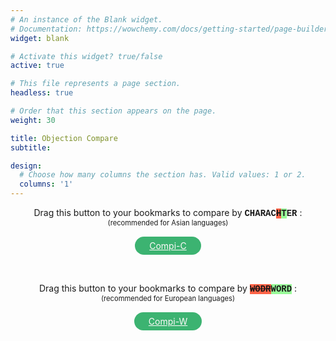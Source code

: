 ```yaml
---
# An instance of the Blank widget.
# Documentation: https://wowchemy.com/docs/getting-started/page-builder/
widget: blank

# Activate this widget? true/false
active: true

# This file represents a page section.
headless: true

# Order that this section appears on the page.
weight: 30

title: Objection Compare
subtitle:

design:
  # Choose how many columns the section has. Valid values: 1 or 2.
  columns: '1'
---
```


<div style="display:flex;flex-direction:column;align-items:center;justify-content:center;">
<p style="margin:0;">
Drag this button to your bookmarks to compare by <span style="font-family: 'Courier New', monospace; background-color:white; font-weight: bold;">CHARAC<span style="background-color:tomato; text-decoration: line-through;">H</span><span style="background-color:palegreen;">T</span>ER</span> :
</p>
 <p style="margin:0; font-size: 80%;">
   (recommended for Asian languages)
 </p>
<a id="simiLink" onMouseOver="this.style.border='mediumaquamarine solid 3px'; this.style.color='aquamarine'"
   onMouseOut="this.style.border='transparent solid 3px'; this.style.color='snow'"
   style="color: snow; background-color: mediumseagreen; border: transparent solid 3px; padding: 3px 20px;border-radius: 15px; margin: 15px;"
href="javascript:%2F%2A%20Compi%20V1.1%20%28supports%20Accept%2FDeny%20button%29%20%2A%2F%0Asetting%20%3D%20%27char%27%3B%20%2F%2A%20%27char%27%7C%27word%27%20%2A%2F%0A%0A%2F%2AControl%20flow%20based%20on%20url%2A%2F%0AcurrentUrl%20%3D%20window.location.href%3B%0Aregex1%20%3D%20%2Fa3%5C.flit%5C.to%5C%2F%23%5C%2Farcade%5C%2Farcade-objection%2F%3B%0Aif%20%28regex1.test%28currentUrl%29%29%20%7B%0Amain%28%29%3B%0A%7D%20else%20%7B%0Aif%20%28window.confirm%28%60Go%20to%20arcade-objection%20page%3F%60%29%29%20%7B%0A%20%20%20%20window.location.href%3D%27https%3A%2F%2Fa3.flit.to%2F%23%2Farcade%2Farcade-objection%27%3B%0A%7D%3B%0A%7D%0A%0Afunction%20main%28%29%20%7B%0A%20%20%20%20let%20nestedTables%20%3D%20%5B...document.querySelectorAll%28%27tbody%20tbody%27%29%5D%3B%0A%09%2F%2A%20Remove%20existing%20row%2C%20to%20enable%20switching%20from%20word%20to%20char%20%2A%2F%0A%20%20%20%20if%20%28document.getElementById%28%27diff1%27%29%29%20%7B%0A%20%20%20%20%20%20%20%20nestedTables.forEach%20%28t%20%3D%3E%20%7B%0A%20%20%20%20%20%20%20%20%20%20%20%20t.deleteRow%28-1%29%3B%0A%20%20%20%20%20%20%20%20%7D%29%3B%0A%20%20%20%20%7D%0A%20%20%20%20%20%20%20%20%0A%20%20%20%20let%20unit%20%3D%20setting%3B%20%2F%2A%20%27char%27%7C%27word%27%20%2A%2F%0A%20%20%20%20%09%0A%09%2F%2AAdd%20events%20%28needs%20reloading%20on%20in-app%20tab%20change%2A%2F%0A%09document.querySelector%28%27%5Brole%3D%22tablist%22%5D%27%29.setAttribute%28%27listener%27%2C%20%27true%27%29%3B%20%2F%2A%20navBar%20%2A%2F%0A%09document.querySelector%28%27%5Brole%3D%22tablist%22%5D%27%29.addEventListener%28%27click%27%2C%20ostinato%29%3B%0A%09document.getElementsByClassName%28%27fa-search%27%29%5B0%5D.parentNode.addEventListener%28%27click%27%2C%20ostinato%29%3B%20%2F%2A%20searchBtn%20%2A%2F%0A%09document.getElementsByTagName%28%27pagination%27%29%5B0%5D.childNodes%5B0%5D.addEventListener%28%27click%27%2C%20ostinato%29%3B%20%2F%2A%20pageNav%20%2A%2F%0A%09if%20%28document.querySelectorAll%28%27.btn-group-md%27%29.length%20%3E%200%29%20%7B%0A%09document.querySelectorAll%28%27.btn-group-md%27%29%5B0%5D.addEventListener%28%27click%27%2C%20ostinato%29%3B%20%2F%2A%20image%20tab%27s%20sub-tab%20buttons%20%2A%2F%0A%09%7D%0A%20%20%20%20%2F%2A%20Accept%20obj%20buttons%20%2A%2F%0A%09%5B...document.getElementsByClassName%28%27btn-success%27%29%5D.forEach%28btn%3D%3E%7B%0A%20%20%20%20%20%20%20%20btn.addEventListener%28%27click%27%2C%20ostinato%29%3B%0A%20%20%20%20%7D%29%3B%0A%0A%20%20%20%20%2F%2A%20Deny%20obj%20buttons%20%2A%2F%0A%20%20%20%20%5B...document.getElementsByClassName%28%27btn-danger%27%29%5D.forEach%28btn%3D%3E%7B%0A%20%20%20%20%20%20%20%20btn.addEventListener%28%27click%27%2C%20hijackModal%29%3B%0A%20%20%20%20%7D%29%3B%0A%0A%20%20%20%20%2F%2A%20Page%20setup%20%2A%2F%0A%20%20%20%20nestedTables.forEach%20%28%28t%2Ci%29%20%3D%3E%20%7B%0A%20%20%20%20%20%20%20%20let%20newRow%20%3D%20t.insertRow%28%29%3B%0A%20%20%20%20%20%20%20%20let%20newCell%20%3D%20newRow.insertCell%28%29%3B%0A%20%20%20%20%20%20%20%20%20%20%20%20newCell.classList.add%28%27text-left%27%29%3B%0A%20%20%20%20%20%20%20%20%20%20%20%20newCell.id%20%3D%20%27diff%27%20%2B%20i%3B%0A%20%20%20%20%20%20%20%20%20%20%20%20newCell.style%20%3D%20%27white-space%3Apre-wrap%3B%27%3B%0A%20%20%20%20%20%20%20%20let%20th%20%3D%20document.createElement%28%27th%27%29%3B%0A%20%20%20%20%20%20%20%20%20%20%20%20newRowHead%20%3D%20newRow.insertBefore%28th%2C%20newCell%29%3B%0A%20%20%20%20%20%20%20%20%20%20%20%20newRowHead.classList.add%28%27bg-muted%27%29%3B%0A%20%20%20%20%20%20%20%20let%20newText%20%3D%20document.createTextNode%28%27Score%27%29%3B%0A%20%20%20%20%20%20%20%20%20%20%20%20newRowHead.appendChild%28newText%29%3B%0A%0A%20%20%20%20%7D%29%3B%0A%0A%20%20%20%20%2F%2A%20Diff%20%2A%2F%0A%20%20%20%20nestedTables.forEach%20%28%28t%2Ci%29%20%3D%3E%20%7B%0A%20%20%20%20%20%20%20%20let%20fragment%20%3D%20document.createDocumentFragment%28%29%3B%0A%20%20%20%20%20%20%20%20%0A%20%20%20%20%20%20%20%20%2F%2A%20Get%20text%20and%20make%20array%20of%20words%20%28%22%20%22%29%20or%20characters%20%28%22%22%29%20%2A%2F%0A%20%20%20%20%20%20%20%20let%20oldText%2C%20newText%3B%0A%20%20%20%20%20%20%20%20if%20%28unit%20%3D%3D%20%27char%27%29%20%7B%0A%20%20%20%20%20%20%20%20%20%20%20%20oldText%20%3D%20t.getElementsByTagName%28%27tr%27%29%5Bt.rows.length%20-%203%5D.childNodes%5B3%5D.textContent.split%28%22%22%29%3B%0A%20%20%20%20%20%20%20%20%20%20%20%20newText%20%3D%20t.getElementsByTagName%28%27tr%27%29%5Bt.rows.length%20-%202%5D.childNodes%5B3%5D.textContent.split%28%22%22%29%3B%0A%20%20%20%20%20%20%20%20%7D%0A%0A%20%20%20%20%20%20%20%20if%20%28unit%20%3D%3D%20%27word%27%29%20%7B%0A%20%20%20%20%20%20%20%20%20%20%20%20oldText%20%3D%20t.getElementsByTagName%28%27tr%27%29%5Bt.rows.length%20-%203%5D.childNodes%5B3%5D.textContent.replaceAll%28%27%20%27%2C%20%27%20%C2%ABspace%C2%BB%20%27%29.replaceAll%28%27%5Cn%27%2C%20%27%20%5Cn%20%27%29.split%28%22%20%22%29%3B%0A%20%20%20%20%20%20%20%20%20%20%20%20newText%20%3D%20t.getElementsByTagName%28%27tr%27%29%5Bt.rows.length%20-%202%5D.childNodes%5B3%5D.textContent.replaceAll%28%27%20%27%2C%20%27%20%C2%ABspace%C2%BB%20%27%29.replaceAll%28%27%5Cn%27%2C%20%27%20%5Cn%20%27%29.split%28%22%20%22%29%3B%0A%20%20%20%20%20%20%20%20%7D%0A%20%20%20%20%20%20%20%20%0A%20%20%20%20%20%20%20%20%0A%20%20%20%20%20%20%20%20%0A%20%20%20%20%20%20%20%20%2F%2AGenerate%20diff%2A%2F%0A%20%20%20%20%20%20%20%20let%20diff%20%3D%20patienceDiff%28oldText%20%2C%20newText%29%3B%0A%0A%20%20%20%20%20%20%20%20%2F%2Alines%20are%20a%20property%20of%20the%20object%20returned%20by%20patienceDiff%2C%20in%20this%20case%3A%20words%20or%20characters%2A%2F%0A%20%20%20%20%20%20%20%20diff.lines.forEach%28%28o%29%20%3D%3E%20%7B%0A%20%20%20%20%20%20%20%20var%20color%20%3D%20%22%22%3B%0A%20%20%20%20%20%20%20%20var%20deco%20%3D%20%22%22%3B%0A%20%20%20%20%20%20%20%20%0A%20%20%20%20%20%20%20%20%2F%2AFormat%2A%2F%0A%20%20%20%20%20%20%20%20if%20%28o.aIndex%20%3C%200%29%20%7B%0A%20%20%20%20%20%20%20%20%20%20%20%20%2F%2AINSERTION%2A%2F%0A%20%20%20%20%20%20%20%20%20%20%20%20color%20%3D%20%27rgba%280%2C%20255%2C%200%2C%200.3%29%27%3B%0A%20%20%20%20%20%20%20%20%20%20%20%20deco%20%3D%20%27underline%27%3B%0A%20%20%20%20%20%20%20%20%20%20%20%20if%20%28o.line%20%3D%3D%20%22%5Cn%22%29%20%7Bo.line%20%3D%20%22%5B%E2%86%B5%5D%5Cn%22%7D%20%20%0A%20%20%20%20%20%20%20%20%0A%20%20%20%20%20%20%20%20%7D%20else%20if%20%28o.bIndex%20%3C%200%29%20%7B%0A%20%20%20%20%20%20%20%20%20%20%20%20%2F%2ADELETION%2A%2F%0A%20%20%20%20%20%20%20%20%20%20%20%20color%20%3D%20%27rgba%28255%2C%200%2C%200%2C%200.3%29%27%3B%0A%20%20%20%20%20%20%20%20%20%20%20%20deco%20%3D%20%27line-through%27%3B%0A%20%20%20%20%20%20%20%20%20%20%20%20if%20%28o.line%20%3D%3D%20%22%5Cn%22%29%20%7Bo.line%20%3D%20%22%5B%E2%86%B5%5D%22%7D%20%20%0A%20%20%20%20%20%20%20%20%7D%20%0A%0A%20%20%20%20%20%20%20%20span%20%3D%20document.createElement%28%27span%27%29%3B%0A%20%20%20%20%20%20%20%20span.style.backgroundColor%20%3D%20color%3B%0A%20%20%20%20%20%20%20%20span.style.textDecoration%20%3D%20deco%3B%0A%20%20%20%20%20%20%20%20if%20%28unit%20%3D%3D%20%27word%27%29%20%7Bo.line%20%3D%20o.line.replaceAll%28%27%C2%ABspace%C2%BB%27%2C%20%27%20%27%29%3B%7D%0A%20%20%20%20%20%20%20%20span.appendChild%28document.createTextNode%28o.line%29%29%3B%0A%20%20%20%20%20%20%20%20fragment.appendChild%28span%29%3B%0A%20%20%20%20%0A%20%20%20%20%09document.getElementById%28%27diff%27%2B%20i%29.appendChild%28fragment%29%3B%0A%20%20%20%20%7D%29%3B%0A%20%20%20%20%7D%29%3B%0A%0A%20%20%20%20%2F%2ASimilarity%2A%2F%0A%20%20%20%20nestedTables.forEach%20%28%28t%29%20%3D%3E%20%7B%0A%20%20%20%20%20%20%20%20%2F%2AGet%20text%2A%2F%0A%20%20%20%20%20%20%20%20let%20oldText%20%3D%20t.getElementsByTagName%28%27tr%27%29%5Bt.rows.length%20-%203%5D.childNodes%5B3%5D.textContent%3B%0A%20%20%20%20%20%20%20%20let%20newText%20%3D%20t.getElementsByTagName%28%27tr%27%29%5Bt.rows.length%20-%202%5D.childNodes%5B3%5D.textContent%3B%0A%20%20%20%20%20%20%20%20%2F%2ACompare%2A%2F%0A%20%20%20%20%20%20%20%20var%20score%20%3D%20compareTwoStrings%28oldText%2C%20newText%29%3B%0A%20%20%20%20%20%20%20%20%2F%2ADisplay%20results%2A%2F%0A%20%20%20%20%20%20%20%20if%20%28score%20%3D%3D%20100%29%20%7Bt.getElementsByTagName%28%27tr%27%29%5Bt.rows.length%20-%201%5D.childNodes%5B0%5D.style.color%20%3D%20%27crimson%27%7D%0A%20%20%20%20%20%20%20%20let%20scoreCard%20%3D%20t.getElementsByTagName%28%27tr%27%29%5Bt.rows.length%20-%201%5D.childNodes%5B0%5D%3B%0A%20%20%20%20%20%20%20%20scoreCard.textContent%20%3D%20%60Simi%3A%20%24%7BpercentStyle%28score%29%7D%60%3B%0A%20%20%20%20%7D%29%3B%0A%7D%0A%0A%0Afunction%20ostinato%28%29%20%7B%0A%20%20%20%20setTimeout%28main%2C500%29%3B%0A%20%20%20%20setTimeout%28main%2C1200%29%3B%0A%20%20%20%20setTimeout%28main%2C2500%29%3B%0A%7D%0A%0Afunction%20hijackModal%28%29%20%7B%0A%20%20%20%20%2F%2A%20Deny%20btn%20inside%20deny%20modal%20%2A%2F%0A%20%20%20%20setTimeout%28%28%29%3D%3E%7B%0A%20%20%20%20%20%20%20%20document.querySelector%28%27section%20%3E%20.btn-primary%27%29.addEventListener%28%27click%27%2C%20ostinato%29%3B%0A%20%20%20%20%7D%2C%20200%29%3B%0A%7D%0A%0Afunction%20patienceDiff%28aLines%2C%20bLines%2C%20diffPlusFlag%29%20%7B%0A%0A%20%20%20%20function%20findUnique%28arr%2C%20lo%2C%20hi%29%20%7B%0A%20%20%20%20%0A%20%20%20%20var%20lineMap%20%3D%20new%20Map%28%29%3B%0A%20%20%20%20%0A%20%20%20%20for%20%28let%20i%20%3D%20lo%3B%20i%20%3C%3D%20hi%3B%20i%2B%2B%29%20%7B%0A%20%20%20%20%20%20%20%20let%20line%20%3D%20arr%5Bi%5D%3B%0A%20%20%20%20%20%20%20%20if%20%28lineMap.has%28line%29%29%20%7B%0A%20%20%20%20%20%20%20%20lineMap.get%28line%29.count%2B%2B%3B%0A%20%20%20%20%20%20%20%20lineMap.get%28line%29.index%20%3D%20i%3B%0A%20%20%20%20%20%20%20%20%7D%20else%20%7B%0A%20%20%20%20%20%20%20%20lineMap.set%28line%2C%20%7Bcount%3A1%2C%20index%3A%20i%7D%29%3B%0A%20%20%20%20%20%20%20%20%7D%20%20%0A%20%20%20%20%7D%0A%20%20%20%20%0A%20%20%20%20lineMap.forEach%28%28val%2C%20key%2C%20map%29%20%3D%3E%20%7B%0A%20%20%20%20%20%20%20%20if%20%28val.count%20%21%3D%3D%201%29%20%7B%0A%20%20%20%20%20%20%20%20map.delete%28key%29%3B%0A%20%20%20%20%20%20%20%20%7D%20else%20%7B%0A%20%20%20%20%20%20%20%20map.set%28key%2C%20val.index%29%3B%0A%20%20%20%20%20%20%20%20%7D%0A%20%20%20%20%7D%29%3B%0A%20%20%20%20%0A%20%20%20%20return%20lineMap%3B%0A%20%20%20%20%7D%0A%0A%20%20%20%20function%20uniqueCommon%28aArray%2C%20aLo%2C%20aHi%2C%20bArray%2C%20bLo%2C%20bHi%29%20%7B%0A%20%20%20%20let%20ma%20%3D%20findUnique%28aArray%2C%20aLo%2C%20aHi%29%3B%0A%20%20%20%20let%20mb%20%3D%20findUnique%28bArray%2C%20bLo%2C%20bHi%29%3B%0A%20%20%20%20%0A%20%20%20%20ma.forEach%28%28val%2C%20key%2C%20map%29%20%3D%3E%20%7B%0A%20%20%20%20%20%20%20%20if%20%28mb.has%28key%29%29%20%7B%0A%20%20%20%20%20%20%20%20map.set%28key%2C%20%7BindexA%3A%20val%2C%20indexB%3A%20mb.get%28key%29%7D%29%3B%0A%20%20%20%20%20%20%20%20%7D%20else%20%7B%0A%20%20%20%20%20%20%20%20map.delete%28key%29%3B%0A%20%20%20%20%20%20%20%20%7D%0A%20%20%20%20%7D%29%3B%0A%20%20%20%20%0A%20%20%20%20return%20ma%3B%0A%20%20%20%20%7D%0A%0A%20%20%20%20function%20longestCommonSubsequence%28abMap%29%20%7B%0A%20%20%20%20%0A%20%20%20%20var%20ja%20%3D%20%5B%5D%3B%0A%20%20%20%20%0A%20%20%20%20abMap.forEach%28%28val%2C%20key%2C%20map%29%20%3D%3E%20%7B%0A%20%20%20%20%20%20%20%20let%20i%20%3D%200%3B%0A%20%20%20%20%20%20%20%20while%20%28ja%5Bi%5D%20%26%26%20ja%5Bi%5D%5Bja%5Bi%5D.length-1%5D.indexB%20%3C%20val.indexB%29%20%7B%0A%20%20%20%20%20%20%20%20i%2B%2B%3B%0A%20%20%20%20%20%20%20%20%7D%0A%20%20%20%20%20%20%20%20%0A%20%20%20%20%20%20%20%20if%20%28%21ja%5Bi%5D%29%20%7B%0A%20%20%20%20%20%20%20%20ja%5Bi%5D%20%3D%20%5B%5D%3B%0A%20%20%20%20%20%20%20%20%7D%0A%0A%20%20%20%20%20%20%20%20if%20%280%20%3C%20i%29%20%7B%0A%20%20%20%20%20%20%20%20val.prev%20%3D%20ja%5Bi-1%5D%5Bja%5Bi-1%5D.length%20-%201%5D%3B%0A%20%20%20%20%20%20%20%20%7D%0A%0A%20%20%20%20%20%20%20%20ja%5Bi%5D.push%28val%29%3B%0A%20%20%20%20%7D%29%3B%0A%20%20%20%20%0A%20%20%20%20var%20lcs%20%3D%20%5B%5D%3B%0A%20%20%20%20if%20%280%20%3C%20ja.length%29%20%7B%0A%20%20%20%20%20%20%20%20let%20n%20%3D%20ja.length%20-%201%3B%0A%20%20%20%20%20%20%20%20var%20lcs%20%3D%20%5Bja%5Bn%5D%5Bja%5Bn%5D.length%20-%201%5D%5D%3B%0A%20%20%20%20%20%20%20%20while%20%28lcs%5Blcs.length%20-%201%5D.prev%29%20%7B%0A%20%20%20%20%20%20%20%20lcs.push%28lcs%5Blcs.length%20-%201%5D.prev%29%3B%0A%20%20%20%20%20%20%20%20%7D%0A%20%20%20%20%7D%0A%20%20%20%20%0A%20%20%20%20return%20lcs.reverse%28%29%3B%0A%20%20%20%20%7D%0A%20%20%20%20let%20result%20%3D%20%5B%5D%3B%0A%20%20%20%20let%20deleted%20%3D%200%3B%0A%20%20%20%20let%20inserted%20%3D%200%3B%09%0A%20%20%20%20let%20aMove%20%3D%20%5B%5D%3B%0A%20%20%20%20let%20aMoveIndex%20%3D%20%5B%5D%3B%0A%20%20%20%20let%20bMove%20%3D%20%5B%5D%3B%0A%20%20%20%20let%20bMoveIndex%20%3D%20%5B%5D%3B%0A%20%20%20%20%0A%20%20%20%20function%20addToResult%28aIndex%2C%20bIndex%29%20%7B%0A%20%20%20%20%0A%20%20%20%20if%20%28bIndex%20%3C%200%29%20%7B%0A%20%20%20%20%20%20%20%20aMove.push%28aLines%5BaIndex%5D%29%3B%0A%20%20%20%20%20%20%20%20aMoveIndex.push%28result.length%29%3B%0A%20%20%20%20%20%20%20%20deleted%2B%2B%3B%0A%20%20%20%20%7D%20else%20if%20%28aIndex%20%3C%200%29%20%7B%0A%20%20%20%20%20%20%20%20bMove.push%28bLines%5BbIndex%5D%29%3B%0A%20%20%20%20%20%20%20%20bMoveIndex.push%28result.length%29%3B%0A%20%20%20%20%20%20%20%20inserted%2B%2B%3B%0A%20%20%20%20%7D%0A%0A%20%20%20%20result.push%28%7Bline%3A%200%20%3C%3D%20aIndex%20%3F%20aLines%5BaIndex%5D%20%3A%20bLines%5BbIndex%5D%2C%20aIndex%3A%20aIndex%2C%20bIndex%3A%20bIndex%7D%29%3B%0A%20%20%20%20%7D%0A%20%20%20%20%0A%20%20%20%20function%20addSubMatch%28aLo%2C%20aHi%2C%20bLo%2C%20bHi%29%20%7B%0A%20%20%20%20%0A%20%20%20%20while%20%28aLo%20%3C%3D%20aHi%20%26%26%20bLo%20%3C%3D%20bHi%20%26%26%20aLines%5BaLo%5D%20%3D%3D%3D%20bLines%5BbLo%5D%29%20%7B%0A%20%20%20%20%20%20%20%20addToResult%28aLo%2B%2B%2C%20bLo%2B%2B%29%3B%0A%20%20%20%20%7D%0A%0A%20%20%20%20let%20aHiTemp%20%3D%20aHi%3B%0A%20%20%20%20while%20%28aLo%20%3C%3D%20aHi%20%26%26%20bLo%20%3C%3D%20bHi%20%26%26%20aLines%5BaHi%5D%20%3D%3D%3D%20bLines%5BbHi%5D%29%20%7B%0A%20%20%20%20%20%20%20%20aHi--%3B%0A%20%20%20%20%20%20%20%20bHi--%3B%0A%20%20%20%20%7D%0A%20%20%20%20%0A%20%20%20%20let%20uniqueCommonMap%20%3D%20uniqueCommon%28aLines%2C%20aLo%2C%20aHi%2C%20bLines%2C%20bLo%2C%20bHi%29%3B%0A%20%20%20%20if%20%28uniqueCommonMap.size%20%3D%3D%3D%200%29%20%7B%0A%20%20%20%20%20%20%20%20while%20%28aLo%20%3C%3D%20aHi%29%20%7B%0A%20%20%20%20%20%20%20%20addToResult%28aLo%2B%2B%2C%20-1%29%3B%0A%20%20%20%20%20%20%20%20%7D%0A%20%20%20%20%20%20%20%20while%20%28bLo%20%3C%3D%20bHi%29%20%7B%0A%20%20%20%20%20%20%20%20addToResult%28-1%2C%20bLo%2B%2B%29%3B%0A%20%20%20%20%20%20%20%20%7D%20%20%20%20%0A%20%20%20%20%7D%20else%20%7B%0A%20%20%20%20%20%20%20%20recurseLCS%28aLo%2C%20aHi%2C%20bLo%2C%20bHi%2C%20uniqueCommonMap%29%3B%0A%20%20%20%20%7D%0A%20%20%20%20%0A%20%20%20%20while%20%28aHi%20%3C%20aHiTemp%29%20%7B%0A%20%20%20%20%20%20%20%20addToResult%28%2B%2BaHi%2C%20%2B%2BbHi%29%3B%0A%20%20%20%20%7D%20%0A%20%20%20%20%7D%0A%0A%20%20%20%20function%20recurseLCS%28aLo%2C%20aHi%2C%20bLo%2C%20bHi%2C%20uniqueCommonMap%29%20%7B%0A%20%20%20%20var%20x%20%3D%20longestCommonSubsequence%28uniqueCommonMap%20%7C%7C%20uniqueCommon%28aLines%2C%20aLo%2C%20aHi%2C%20bLines%2C%20bLo%2C%20bHi%29%29%3B%0A%20%20%20%20if%20%28x.length%20%3D%3D%3D%200%29%20%7B%0A%20%20%20%20%20%20%20%20addSubMatch%28aLo%2C%20aHi%2C%20bLo%2C%20bHi%29%3B%0A%20%20%20%20%7D%20else%20%7B%0A%20%20%20%20%20%20%20%20if%20%28aLo%20%3C%20x%5B0%5D.indexA%20%7C%7C%20bLo%20%3C%20x%5B0%5D.indexB%29%20%7B%0A%20%20%20%20%20%20%20%20addSubMatch%28aLo%2C%20x%5B0%5D.indexA-1%2C%20bLo%2C%20x%5B0%5D.indexB-1%29%3B%0A%20%20%20%20%20%20%20%20%7D%0A%0A%20%20%20%20%20%20%20%20let%20i%3B%0A%20%20%20%20%20%20%20%20for%20%28i%20%3D%200%3B%20i%20%3C%20x.length%20-%201%3B%20i%2B%2B%29%20%7B%0A%20%20%20%20%20%20%20%20addSubMatch%28x%5Bi%5D.indexA%2C%20x%5Bi%2B1%5D.indexA-1%2C%20x%5Bi%5D.indexB%2C%20x%5Bi%2B1%5D.indexB-1%29%3B%0A%20%20%20%20%20%20%20%20%7D%0A%20%20%20%20%20%20%20%20%0A%20%20%20%20%20%20%20%20if%20%28x%5Bi%5D.indexA%20%3C%3D%20aHi%20%7C%7C%20x%5Bi%5D.indexB%20%3C%3D%20bHi%29%20%7B%0A%20%20%20%20%20%20%20%20addSubMatch%28x%5Bi%5D.indexA%2C%20aHi%2C%20x%5Bi%5D.indexB%2C%20bHi%29%3B%0A%20%20%20%20%20%20%20%20%7D%0A%20%20%20%20%7D%0A%20%20%20%20%7D%0A%20%20%20%20%0A%20%20%20%20recurseLCS%280%2C%20aLines.length-1%2C%200%2C%20bLines.length-1%29%3B%0A%20%20%20%20%0A%20%20%20%20if%20%28diffPlusFlag%29%20%7B%0A%20%20%20%20return%20%7Blines%3A%20result%2C%20lineCountDeleted%3A%20deleted%2C%20lineCountInserted%3A%20inserted%2C%20lineCountMoved%3A%200%2C%20aMove%3A%20aMove%2C%20aMoveIndex%3A%20aMoveIndex%2C%20bMove%3A%20bMove%2C%20bMoveIndex%3A%20bMoveIndex%7D%3B%0A%20%20%20%20%7D%0A%20%20%20%20%0A%20%20%20%20return%20%7Blines%3A%20result%2C%20lineCountDeleted%3A%20deleted%2C%20lineCountInserted%3A%20inserted%2C%20lineCountMoved%3A0%7D%3B%0A%7D%0A%0A%0A%0A%0Afunction%20compareTwoStrings%28first%2C%20second%29%20%7B%0A%20%20%20%20first%20%3D%20first.replace%28%2F%5Cs%2B%2Fg%2C%20%27%27%29%3B%0A%20%20%20%20second%20%3D%20second.replace%28%2F%5Cs%2B%2Fg%2C%20%27%27%29%3B%0A%20%20%20%20%0A%20%20%20%20if%20%28first%20%3D%3D%3D%20second%29%20return%20100%3B%20%2F%2A%20identical%20or%20empty%20%2A%2F%0A%20%20%20%20if%20%28first.length%20%3C%202%20%7C%7C%20second.length%20%3C%202%29%20return%200%3B%20%2F%2A%20if%20either%20is%20a%200-letter%20or%201-letter%20string%20%2A%2F%0A%20%20%20%20%0A%20%20%20%20let%20firstBigrams%20%3D%20new%20Map%28%29%3B%0A%20%20%20%20for%20%28let%20i%20%3D%200%3B%20i%20%3C%20first.length%20-%201%3B%20i%2B%2B%29%20%7B%0A%20%20%20%20%20%20%20%20const%20bigram%20%3D%20first.substring%28i%2C%20i%20%2B%202%29%3B%0A%20%20%20%20%20%20%20%20const%20count%20%3D%20firstBigrams.has%28bigram%29%0A%20%20%20%20%20%20%20%20%20%20%20%20%3F%20firstBigrams.get%28bigram%29%20%2B%201%0A%20%20%20%20%20%20%20%20%20%20%20%20%3A%201%3B%0A%20%20%20%20%0A%20%20%20%20%20%20%20%20firstBigrams.set%28bigram%2C%20count%29%3B%0A%20%20%20%20%7D%3B%0A%20%20%20%20%0A%20%20%20%20let%20intersectionSize%20%3D%200%3B%0A%20%20%20%20for%20%28let%20i%20%3D%200%3B%20i%20%3C%20second.length%20-%201%3B%20i%2B%2B%29%20%7B%0A%20%20%20%20%20%20%20%20const%20bigram%20%3D%20second.substring%28i%2C%20i%20%2B%202%29%3B%0A%20%20%20%20%20%20%20%20const%20count%20%3D%20firstBigrams.has%28bigram%29%0A%20%20%20%20%20%20%20%20%20%20%20%20%3F%20firstBigrams.get%28bigram%29%0A%20%20%20%20%20%20%20%20%20%20%20%20%3A%200%3B%0A%20%20%20%20%0A%20%20%20%20%20%20%20%20if%20%28count%20%3E%200%29%20%7B%0A%20%20%20%20%20%20%20%20%20%20%20%20firstBigrams.set%28bigram%2C%20count%20-%201%29%3B%0A%20%20%20%20%20%20%20%20%20%20%20%20intersectionSize%2B%2B%3B%0A%20%20%20%20%20%20%20%20%7D%0A%20%20%20%20%7D%0A%20%20%20%20return%20%282.0%20%2A%20intersectionSize%29%20%2F%20%28first.length%20%2B%20second.length%20-%202%29%20%2A%20100%3B%0A%7D%0A%0A%0A%0Afunction%20percentStyle%28float%29%7B%0A%20%20%20%20return%20float.toFixed%282%29.replace%28%2F%5B.%2C%5D00%24%2F%2C%20%22%22%29%20%2B%20%27%25%27%3B%0A%7D">Compi-C</a>
</div>

<div style="display:flex;flex-direction:column;align-items:center;justify-content:center;">
<p style="margin-bottom:0; margin-top:30px;">
Drag this button to your bookmarks to compare by <span style="font-family: 'Courier New', monospace; background-color:white; font-weight: bold;"><span style="background-color:tomato; text-decoration: line-through;">WODR</span><span style="background-color:palegreen;">WORD</span></span> :
</p>
 <p style="margin: 0; font-size: 80%;">
   (recommended for European languages)
 </p>
<a id="simiLink" onMouseOver="this.style.border='mediumaquamarine solid 3px'; this.style.color='aquamarine'"
   onMouseOut="this.style.border='transparent solid 3px'; this.style.color='snow'"
   style="color: snow; background-color: mediumseagreen; border: transparent solid 3px; padding: 3px 20px;border-radius: 15px; margin: 15px;"
href="javascript:%2F%2A%20Compi%20V1.1%20%28supports%20Accept%2FDeny%20button%29%20%2A%2F%0Asetting%20%3D%20%27word%27%3B%20%2F%2A%20%27char%27%7C%27word%27%20%2A%2F%0A%0A%2F%2AControl%20flow%20based%20on%20url%2A%2F%0AcurrentUrl%20%3D%20window.location.href%3B%0Aregex1%20%3D%20%2Fa3%5C.flit%5C.to%5C%2F%23%5C%2Farcade%5C%2Farcade-objection%2F%3B%0Aif%20%28regex1.test%28currentUrl%29%29%20%7B%0Amain%28%29%3B%0A%7D%20else%20%7B%0Aif%20%28window.confirm%28%60Go%20to%20arcade-objection%20page%3F%60%29%29%20%7B%0A%20%20%20%20window.location.href%3D%27https%3A%2F%2Fa3.flit.to%2F%23%2Farcade%2Farcade-objection%27%3B%0A%7D%3B%0A%7D%0A%0Afunction%20main%28%29%20%7B%0A%20%20%20%20let%20nestedTables%20%3D%20%5B...document.querySelectorAll%28%27tbody%20tbody%27%29%5D%3B%0A%09%2F%2A%20Remove%20existing%20row%2C%20to%20enable%20switching%20from%20word%20to%20char%20%2A%2F%0A%20%20%20%20if%20%28document.getElementById%28%27diff1%27%29%29%20%7B%0A%20%20%20%20%20%20%20%20nestedTables.forEach%20%28t%20%3D%3E%20%7B%0A%20%20%20%20%20%20%20%20%20%20%20%20t.deleteRow%28-1%29%3B%0A%20%20%20%20%20%20%20%20%7D%29%3B%0A%20%20%20%20%7D%0A%20%20%20%20%20%20%20%20%0A%20%20%20%20let%20unit%20%3D%20setting%3B%20%2F%2A%20%27char%27%7C%27word%27%20%2A%2F%0A%20%20%20%20%09%0A%09%2F%2AAdd%20events%20%28needs%20reloading%20on%20in-app%20tab%20change%2A%2F%0A%09document.querySelector%28%27%5Brole%3D%22tablist%22%5D%27%29.setAttribute%28%27listener%27%2C%20%27true%27%29%3B%20%2F%2A%20navBar%20%2A%2F%0A%09document.querySelector%28%27%5Brole%3D%22tablist%22%5D%27%29.addEventListener%28%27click%27%2C%20ostinato%29%3B%0A%09document.getElementsByClassName%28%27fa-search%27%29%5B0%5D.parentNode.addEventListener%28%27click%27%2C%20ostinato%29%3B%20%2F%2A%20searchBtn%20%2A%2F%0A%09document.getElementsByTagName%28%27pagination%27%29%5B0%5D.childNodes%5B0%5D.addEventListener%28%27click%27%2C%20ostinato%29%3B%20%2F%2A%20pageNav%20%2A%2F%0A%09if%20%28document.querySelectorAll%28%27.btn-group-md%27%29.length%20%3E%200%29%20%7B%0A%09document.querySelectorAll%28%27.btn-group-md%27%29%5B0%5D.addEventListener%28%27click%27%2C%20ostinato%29%3B%20%2F%2A%20image%20tab%27s%20sub-tab%20buttons%20%2A%2F%0A%09%7D%0A%20%20%20%20%2F%2A%20Accept%20obj%20buttons%20%2A%2F%0A%09%5B...document.getElementsByClassName%28%27btn-success%27%29%5D.forEach%28btn%3D%3E%7B%0A%20%20%20%20%20%20%20%20btn.addEventListener%28%27click%27%2C%20ostinato%29%3B%0A%20%20%20%20%7D%29%3B%0A%0A%20%20%20%20%2F%2A%20Deny%20obj%20buttons%20%2A%2F%0A%20%20%20%20%5B...document.getElementsByClassName%28%27btn-danger%27%29%5D.forEach%28btn%3D%3E%7B%0A%20%20%20%20%20%20%20%20btn.addEventListener%28%27click%27%2C%20hijackModal%29%3B%0A%20%20%20%20%7D%29%3B%0A%0A%20%20%20%20%2F%2A%20Page%20setup%20%2A%2F%0A%20%20%20%20nestedTables.forEach%20%28%28t%2Ci%29%20%3D%3E%20%7B%0A%20%20%20%20%20%20%20%20let%20newRow%20%3D%20t.insertRow%28%29%3B%0A%20%20%20%20%20%20%20%20let%20newCell%20%3D%20newRow.insertCell%28%29%3B%0A%20%20%20%20%20%20%20%20%20%20%20%20newCell.classList.add%28%27text-left%27%29%3B%0A%20%20%20%20%20%20%20%20%20%20%20%20newCell.id%20%3D%20%27diff%27%20%2B%20i%3B%0A%20%20%20%20%20%20%20%20%20%20%20%20newCell.style%20%3D%20%27white-space%3Apre-wrap%3B%27%3B%0A%20%20%20%20%20%20%20%20let%20th%20%3D%20document.createElement%28%27th%27%29%3B%0A%20%20%20%20%20%20%20%20%20%20%20%20newRowHead%20%3D%20newRow.insertBefore%28th%2C%20newCell%29%3B%0A%20%20%20%20%20%20%20%20%20%20%20%20newRowHead.classList.add%28%27bg-muted%27%29%3B%0A%20%20%20%20%20%20%20%20let%20newText%20%3D%20document.createTextNode%28%27Score%27%29%3B%0A%20%20%20%20%20%20%20%20%20%20%20%20newRowHead.appendChild%28newText%29%3B%0A%0A%20%20%20%20%7D%29%3B%0A%0A%20%20%20%20%2F%2A%20Diff%20%2A%2F%0A%20%20%20%20nestedTables.forEach%20%28%28t%2Ci%29%20%3D%3E%20%7B%0A%20%20%20%20%20%20%20%20let%20fragment%20%3D%20document.createDocumentFragment%28%29%3B%0A%20%20%20%20%20%20%20%20%0A%20%20%20%20%20%20%20%20%2F%2A%20Get%20text%20and%20make%20array%20of%20words%20%28%22%20%22%29%20or%20characters%20%28%22%22%29%20%2A%2F%0A%20%20%20%20%20%20%20%20let%20oldText%2C%20newText%3B%0A%20%20%20%20%20%20%20%20if%20%28unit%20%3D%3D%20%27char%27%29%20%7B%0A%20%20%20%20%20%20%20%20%20%20%20%20oldText%20%3D%20t.getElementsByTagName%28%27tr%27%29%5Bt.rows.length%20-%203%5D.childNodes%5B3%5D.textContent.split%28%22%22%29%3B%0A%20%20%20%20%20%20%20%20%20%20%20%20newText%20%3D%20t.getElementsByTagName%28%27tr%27%29%5Bt.rows.length%20-%202%5D.childNodes%5B3%5D.textContent.split%28%22%22%29%3B%0A%20%20%20%20%20%20%20%20%7D%0A%0A%20%20%20%20%20%20%20%20if%20%28unit%20%3D%3D%20%27word%27%29%20%7B%0A%20%20%20%20%20%20%20%20%20%20%20%20oldText%20%3D%20t.getElementsByTagName%28%27tr%27%29%5Bt.rows.length%20-%203%5D.childNodes%5B3%5D.textContent.replaceAll%28%27%20%27%2C%20%27%20%C2%ABspace%C2%BB%20%27%29.replaceAll%28%27%5Cn%27%2C%20%27%20%5Cn%20%27%29.split%28%22%20%22%29%3B%0A%20%20%20%20%20%20%20%20%20%20%20%20newText%20%3D%20t.getElementsByTagName%28%27tr%27%29%5Bt.rows.length%20-%202%5D.childNodes%5B3%5D.textContent.replaceAll%28%27%20%27%2C%20%27%20%C2%ABspace%C2%BB%20%27%29.replaceAll%28%27%5Cn%27%2C%20%27%20%5Cn%20%27%29.split%28%22%20%22%29%3B%0A%20%20%20%20%20%20%20%20%7D%0A%20%20%20%20%20%20%20%20%0A%20%20%20%20%20%20%20%20%0A%20%20%20%20%20%20%20%20%0A%20%20%20%20%20%20%20%20%2F%2AGenerate%20diff%2A%2F%0A%20%20%20%20%20%20%20%20let%20diff%20%3D%20patienceDiff%28oldText%20%2C%20newText%29%3B%0A%0A%20%20%20%20%20%20%20%20%2F%2Alines%20are%20a%20property%20of%20the%20object%20returned%20by%20patienceDiff%2C%20in%20this%20case%3A%20words%20or%20characters%2A%2F%0A%20%20%20%20%20%20%20%20diff.lines.forEach%28%28o%29%20%3D%3E%20%7B%0A%20%20%20%20%20%20%20%20var%20color%20%3D%20%22%22%3B%0A%20%20%20%20%20%20%20%20var%20deco%20%3D%20%22%22%3B%0A%20%20%20%20%20%20%20%20%0A%20%20%20%20%20%20%20%20%2F%2AFormat%2A%2F%0A%20%20%20%20%20%20%20%20if%20%28o.aIndex%20%3C%200%29%20%7B%0A%20%20%20%20%20%20%20%20%20%20%20%20%2F%2AINSERTION%2A%2F%0A%20%20%20%20%20%20%20%20%20%20%20%20color%20%3D%20%27rgba%280%2C%20255%2C%200%2C%200.3%29%27%3B%0A%20%20%20%20%20%20%20%20%20%20%20%20deco%20%3D%20%27underline%27%3B%0A%20%20%20%20%20%20%20%20%20%20%20%20if%20%28o.line%20%3D%3D%20%22%5Cn%22%29%20%7Bo.line%20%3D%20%22%5B%E2%86%B5%5D%5Cn%22%7D%20%20%0A%20%20%20%20%20%20%20%20%0A%20%20%20%20%20%20%20%20%7D%20else%20if%20%28o.bIndex%20%3C%200%29%20%7B%0A%20%20%20%20%20%20%20%20%20%20%20%20%2F%2ADELETION%2A%2F%0A%20%20%20%20%20%20%20%20%20%20%20%20color%20%3D%20%27rgba%28255%2C%200%2C%200%2C%200.3%29%27%3B%0A%20%20%20%20%20%20%20%20%20%20%20%20deco%20%3D%20%27line-through%27%3B%0A%20%20%20%20%20%20%20%20%20%20%20%20if%20%28o.line%20%3D%3D%20%22%5Cn%22%29%20%7Bo.line%20%3D%20%22%5B%E2%86%B5%5D%22%7D%20%20%0A%20%20%20%20%20%20%20%20%7D%20%0A%0A%20%20%20%20%20%20%20%20span%20%3D%20document.createElement%28%27span%27%29%3B%0A%20%20%20%20%20%20%20%20span.style.backgroundColor%20%3D%20color%3B%0A%20%20%20%20%20%20%20%20span.style.textDecoration%20%3D%20deco%3B%0A%20%20%20%20%20%20%20%20if%20%28unit%20%3D%3D%20%27word%27%29%20%7Bo.line%20%3D%20o.line.replaceAll%28%27%C2%ABspace%C2%BB%27%2C%20%27%20%27%29%3B%7D%0A%20%20%20%20%20%20%20%20span.appendChild%28document.createTextNode%28o.line%29%29%3B%0A%20%20%20%20%20%20%20%20fragment.appendChild%28span%29%3B%0A%20%20%20%20%0A%20%20%20%20%09document.getElementById%28%27diff%27%2B%20i%29.appendChild%28fragment%29%3B%0A%20%20%20%20%7D%29%3B%0A%20%20%20%20%7D%29%3B%0A%0A%20%20%20%20%2F%2ASimilarity%2A%2F%0A%20%20%20%20nestedTables.forEach%20%28%28t%29%20%3D%3E%20%7B%0A%20%20%20%20%20%20%20%20%2F%2AGet%20text%2A%2F%0A%20%20%20%20%20%20%20%20let%20oldText%20%3D%20t.getElementsByTagName%28%27tr%27%29%5Bt.rows.length%20-%203%5D.childNodes%5B3%5D.textContent%3B%0A%20%20%20%20%20%20%20%20let%20newText%20%3D%20t.getElementsByTagName%28%27tr%27%29%5Bt.rows.length%20-%202%5D.childNodes%5B3%5D.textContent%3B%0A%20%20%20%20%20%20%20%20%2F%2ACompare%2A%2F%0A%20%20%20%20%20%20%20%20var%20score%20%3D%20compareTwoStrings%28oldText%2C%20newText%29%3B%0A%20%20%20%20%20%20%20%20%2F%2ADisplay%20results%2A%2F%0A%20%20%20%20%20%20%20%20if%20%28score%20%3D%3D%20100%29%20%7Bt.getElementsByTagName%28%27tr%27%29%5Bt.rows.length%20-%201%5D.childNodes%5B0%5D.style.color%20%3D%20%27crimson%27%7D%0A%20%20%20%20%20%20%20%20let%20scoreCard%20%3D%20t.getElementsByTagName%28%27tr%27%29%5Bt.rows.length%20-%201%5D.childNodes%5B0%5D%3B%0A%20%20%20%20%20%20%20%20scoreCard.textContent%20%3D%20%60Simi%3A%20%24%7BpercentStyle%28score%29%7D%60%3B%0A%20%20%20%20%7D%29%3B%0A%7D%0A%0A%0Afunction%20ostinato%28%29%20%7B%0A%20%20%20%20setTimeout%28main%2C500%29%3B%0A%20%20%20%20setTimeout%28main%2C1200%29%3B%0A%20%20%20%20setTimeout%28main%2C2500%29%3B%0A%7D%0A%0Afunction%20hijackModal%28%29%20%7B%0A%20%20%20%20%2F%2A%20Deny%20btn%20inside%20deny%20modal%20%2A%2F%0A%20%20%20%20setTimeout%28%28%29%3D%3E%7B%0A%20%20%20%20%20%20%20%20document.querySelector%28%27section%20%3E%20.btn-primary%27%29.addEventListener%28%27click%27%2C%20ostinato%29%3B%0A%20%20%20%20%7D%2C%20200%29%3B%0A%7D%0A%0Afunction%20patienceDiff%28aLines%2C%20bLines%2C%20diffPlusFlag%29%20%7B%0A%0A%20%20%20%20function%20findUnique%28arr%2C%20lo%2C%20hi%29%20%7B%0A%20%20%20%20%0A%20%20%20%20var%20lineMap%20%3D%20new%20Map%28%29%3B%0A%20%20%20%20%0A%20%20%20%20for%20%28let%20i%20%3D%20lo%3B%20i%20%3C%3D%20hi%3B%20i%2B%2B%29%20%7B%0A%20%20%20%20%20%20%20%20let%20line%20%3D%20arr%5Bi%5D%3B%0A%20%20%20%20%20%20%20%20if%20%28lineMap.has%28line%29%29%20%7B%0A%20%20%20%20%20%20%20%20lineMap.get%28line%29.count%2B%2B%3B%0A%20%20%20%20%20%20%20%20lineMap.get%28line%29.index%20%3D%20i%3B%0A%20%20%20%20%20%20%20%20%7D%20else%20%7B%0A%20%20%20%20%20%20%20%20lineMap.set%28line%2C%20%7Bcount%3A1%2C%20index%3A%20i%7D%29%3B%0A%20%20%20%20%20%20%20%20%7D%20%20%0A%20%20%20%20%7D%0A%20%20%20%20%0A%20%20%20%20lineMap.forEach%28%28val%2C%20key%2C%20map%29%20%3D%3E%20%7B%0A%20%20%20%20%20%20%20%20if%20%28val.count%20%21%3D%3D%201%29%20%7B%0A%20%20%20%20%20%20%20%20map.delete%28key%29%3B%0A%20%20%20%20%20%20%20%20%7D%20else%20%7B%0A%20%20%20%20%20%20%20%20map.set%28key%2C%20val.index%29%3B%0A%20%20%20%20%20%20%20%20%7D%0A%20%20%20%20%7D%29%3B%0A%20%20%20%20%0A%20%20%20%20return%20lineMap%3B%0A%20%20%20%20%7D%0A%0A%20%20%20%20function%20uniqueCommon%28aArray%2C%20aLo%2C%20aHi%2C%20bArray%2C%20bLo%2C%20bHi%29%20%7B%0A%20%20%20%20let%20ma%20%3D%20findUnique%28aArray%2C%20aLo%2C%20aHi%29%3B%0A%20%20%20%20let%20mb%20%3D%20findUnique%28bArray%2C%20bLo%2C%20bHi%29%3B%0A%20%20%20%20%0A%20%20%20%20ma.forEach%28%28val%2C%20key%2C%20map%29%20%3D%3E%20%7B%0A%20%20%20%20%20%20%20%20if%20%28mb.has%28key%29%29%20%7B%0A%20%20%20%20%20%20%20%20map.set%28key%2C%20%7BindexA%3A%20val%2C%20indexB%3A%20mb.get%28key%29%7D%29%3B%0A%20%20%20%20%20%20%20%20%7D%20else%20%7B%0A%20%20%20%20%20%20%20%20map.delete%28key%29%3B%0A%20%20%20%20%20%20%20%20%7D%0A%20%20%20%20%7D%29%3B%0A%20%20%20%20%0A%20%20%20%20return%20ma%3B%0A%20%20%20%20%7D%0A%0A%20%20%20%20function%20longestCommonSubsequence%28abMap%29%20%7B%0A%20%20%20%20%0A%20%20%20%20var%20ja%20%3D%20%5B%5D%3B%0A%20%20%20%20%0A%20%20%20%20abMap.forEach%28%28val%2C%20key%2C%20map%29%20%3D%3E%20%7B%0A%20%20%20%20%20%20%20%20let%20i%20%3D%200%3B%0A%20%20%20%20%20%20%20%20while%20%28ja%5Bi%5D%20%26%26%20ja%5Bi%5D%5Bja%5Bi%5D.length-1%5D.indexB%20%3C%20val.indexB%29%20%7B%0A%20%20%20%20%20%20%20%20i%2B%2B%3B%0A%20%20%20%20%20%20%20%20%7D%0A%20%20%20%20%20%20%20%20%0A%20%20%20%20%20%20%20%20if%20%28%21ja%5Bi%5D%29%20%7B%0A%20%20%20%20%20%20%20%20ja%5Bi%5D%20%3D%20%5B%5D%3B%0A%20%20%20%20%20%20%20%20%7D%0A%0A%20%20%20%20%20%20%20%20if%20%280%20%3C%20i%29%20%7B%0A%20%20%20%20%20%20%20%20val.prev%20%3D%20ja%5Bi-1%5D%5Bja%5Bi-1%5D.length%20-%201%5D%3B%0A%20%20%20%20%20%20%20%20%7D%0A%0A%20%20%20%20%20%20%20%20ja%5Bi%5D.push%28val%29%3B%0A%20%20%20%20%7D%29%3B%0A%20%20%20%20%0A%20%20%20%20var%20lcs%20%3D%20%5B%5D%3B%0A%20%20%20%20if%20%280%20%3C%20ja.length%29%20%7B%0A%20%20%20%20%20%20%20%20let%20n%20%3D%20ja.length%20-%201%3B%0A%20%20%20%20%20%20%20%20var%20lcs%20%3D%20%5Bja%5Bn%5D%5Bja%5Bn%5D.length%20-%201%5D%5D%3B%0A%20%20%20%20%20%20%20%20while%20%28lcs%5Blcs.length%20-%201%5D.prev%29%20%7B%0A%20%20%20%20%20%20%20%20lcs.push%28lcs%5Blcs.length%20-%201%5D.prev%29%3B%0A%20%20%20%20%20%20%20%20%7D%0A%20%20%20%20%7D%0A%20%20%20%20%0A%20%20%20%20return%20lcs.reverse%28%29%3B%0A%20%20%20%20%7D%0A%20%20%20%20let%20result%20%3D%20%5B%5D%3B%0A%20%20%20%20let%20deleted%20%3D%200%3B%0A%20%20%20%20let%20inserted%20%3D%200%3B%09%0A%20%20%20%20let%20aMove%20%3D%20%5B%5D%3B%0A%20%20%20%20let%20aMoveIndex%20%3D%20%5B%5D%3B%0A%20%20%20%20let%20bMove%20%3D%20%5B%5D%3B%0A%20%20%20%20let%20bMoveIndex%20%3D%20%5B%5D%3B%0A%20%20%20%20%0A%20%20%20%20function%20addToResult%28aIndex%2C%20bIndex%29%20%7B%0A%20%20%20%20%0A%20%20%20%20if%20%28bIndex%20%3C%200%29%20%7B%0A%20%20%20%20%20%20%20%20aMove.push%28aLines%5BaIndex%5D%29%3B%0A%20%20%20%20%20%20%20%20aMoveIndex.push%28result.length%29%3B%0A%20%20%20%20%20%20%20%20deleted%2B%2B%3B%0A%20%20%20%20%7D%20else%20if%20%28aIndex%20%3C%200%29%20%7B%0A%20%20%20%20%20%20%20%20bMove.push%28bLines%5BbIndex%5D%29%3B%0A%20%20%20%20%20%20%20%20bMoveIndex.push%28result.length%29%3B%0A%20%20%20%20%20%20%20%20inserted%2B%2B%3B%0A%20%20%20%20%7D%0A%0A%20%20%20%20result.push%28%7Bline%3A%200%20%3C%3D%20aIndex%20%3F%20aLines%5BaIndex%5D%20%3A%20bLines%5BbIndex%5D%2C%20aIndex%3A%20aIndex%2C%20bIndex%3A%20bIndex%7D%29%3B%0A%20%20%20%20%7D%0A%20%20%20%20%0A%20%20%20%20function%20addSubMatch%28aLo%2C%20aHi%2C%20bLo%2C%20bHi%29%20%7B%0A%20%20%20%20%0A%20%20%20%20while%20%28aLo%20%3C%3D%20aHi%20%26%26%20bLo%20%3C%3D%20bHi%20%26%26%20aLines%5BaLo%5D%20%3D%3D%3D%20bLines%5BbLo%5D%29%20%7B%0A%20%20%20%20%20%20%20%20addToResult%28aLo%2B%2B%2C%20bLo%2B%2B%29%3B%0A%20%20%20%20%7D%0A%0A%20%20%20%20let%20aHiTemp%20%3D%20aHi%3B%0A%20%20%20%20while%20%28aLo%20%3C%3D%20aHi%20%26%26%20bLo%20%3C%3D%20bHi%20%26%26%20aLines%5BaHi%5D%20%3D%3D%3D%20bLines%5BbHi%5D%29%20%7B%0A%20%20%20%20%20%20%20%20aHi--%3B%0A%20%20%20%20%20%20%20%20bHi--%3B%0A%20%20%20%20%7D%0A%20%20%20%20%0A%20%20%20%20let%20uniqueCommonMap%20%3D%20uniqueCommon%28aLines%2C%20aLo%2C%20aHi%2C%20bLines%2C%20bLo%2C%20bHi%29%3B%0A%20%20%20%20if%20%28uniqueCommonMap.size%20%3D%3D%3D%200%29%20%7B%0A%20%20%20%20%20%20%20%20while%20%28aLo%20%3C%3D%20aHi%29%20%7B%0A%20%20%20%20%20%20%20%20addToResult%28aLo%2B%2B%2C%20-1%29%3B%0A%20%20%20%20%20%20%20%20%7D%0A%20%20%20%20%20%20%20%20while%20%28bLo%20%3C%3D%20bHi%29%20%7B%0A%20%20%20%20%20%20%20%20addToResult%28-1%2C%20bLo%2B%2B%29%3B%0A%20%20%20%20%20%20%20%20%7D%20%20%20%20%0A%20%20%20%20%7D%20else%20%7B%0A%20%20%20%20%20%20%20%20recurseLCS%28aLo%2C%20aHi%2C%20bLo%2C%20bHi%2C%20uniqueCommonMap%29%3B%0A%20%20%20%20%7D%0A%20%20%20%20%0A%20%20%20%20while%20%28aHi%20%3C%20aHiTemp%29%20%7B%0A%20%20%20%20%20%20%20%20addToResult%28%2B%2BaHi%2C%20%2B%2BbHi%29%3B%0A%20%20%20%20%7D%20%0A%20%20%20%20%7D%0A%0A%20%20%20%20function%20recurseLCS%28aLo%2C%20aHi%2C%20bLo%2C%20bHi%2C%20uniqueCommonMap%29%20%7B%0A%20%20%20%20var%20x%20%3D%20longestCommonSubsequence%28uniqueCommonMap%20%7C%7C%20uniqueCommon%28aLines%2C%20aLo%2C%20aHi%2C%20bLines%2C%20bLo%2C%20bHi%29%29%3B%0A%20%20%20%20if%20%28x.length%20%3D%3D%3D%200%29%20%7B%0A%20%20%20%20%20%20%20%20addSubMatch%28aLo%2C%20aHi%2C%20bLo%2C%20bHi%29%3B%0A%20%20%20%20%7D%20else%20%7B%0A%20%20%20%20%20%20%20%20if%20%28aLo%20%3C%20x%5B0%5D.indexA%20%7C%7C%20bLo%20%3C%20x%5B0%5D.indexB%29%20%7B%0A%20%20%20%20%20%20%20%20addSubMatch%28aLo%2C%20x%5B0%5D.indexA-1%2C%20bLo%2C%20x%5B0%5D.indexB-1%29%3B%0A%20%20%20%20%20%20%20%20%7D%0A%0A%20%20%20%20%20%20%20%20let%20i%3B%0A%20%20%20%20%20%20%20%20for%20%28i%20%3D%200%3B%20i%20%3C%20x.length%20-%201%3B%20i%2B%2B%29%20%7B%0A%20%20%20%20%20%20%20%20addSubMatch%28x%5Bi%5D.indexA%2C%20x%5Bi%2B1%5D.indexA-1%2C%20x%5Bi%5D.indexB%2C%20x%5Bi%2B1%5D.indexB-1%29%3B%0A%20%20%20%20%20%20%20%20%7D%0A%20%20%20%20%20%20%20%20%0A%20%20%20%20%20%20%20%20if%20%28x%5Bi%5D.indexA%20%3C%3D%20aHi%20%7C%7C%20x%5Bi%5D.indexB%20%3C%3D%20bHi%29%20%7B%0A%20%20%20%20%20%20%20%20addSubMatch%28x%5Bi%5D.indexA%2C%20aHi%2C%20x%5Bi%5D.indexB%2C%20bHi%29%3B%0A%20%20%20%20%20%20%20%20%7D%0A%20%20%20%20%7D%0A%20%20%20%20%7D%0A%20%20%20%20%0A%20%20%20%20recurseLCS%280%2C%20aLines.length-1%2C%200%2C%20bLines.length-1%29%3B%0A%20%20%20%20%0A%20%20%20%20if%20%28diffPlusFlag%29%20%7B%0A%20%20%20%20return%20%7Blines%3A%20result%2C%20lineCountDeleted%3A%20deleted%2C%20lineCountInserted%3A%20inserted%2C%20lineCountMoved%3A%200%2C%20aMove%3A%20aMove%2C%20aMoveIndex%3A%20aMoveIndex%2C%20bMove%3A%20bMove%2C%20bMoveIndex%3A%20bMoveIndex%7D%3B%0A%20%20%20%20%7D%0A%20%20%20%20%0A%20%20%20%20return%20%7Blines%3A%20result%2C%20lineCountDeleted%3A%20deleted%2C%20lineCountInserted%3A%20inserted%2C%20lineCountMoved%3A0%7D%3B%0A%7D%0A%0A%0A%0A%0Afunction%20compareTwoStrings%28first%2C%20second%29%20%7B%0A%20%20%20%20first%20%3D%20first.replace%28%2F%5Cs%2B%2Fg%2C%20%27%27%29%3B%0A%20%20%20%20second%20%3D%20second.replace%28%2F%5Cs%2B%2Fg%2C%20%27%27%29%3B%0A%20%20%20%20%0A%20%20%20%20if%20%28first%20%3D%3D%3D%20second%29%20return%20100%3B%20%2F%2A%20identical%20or%20empty%20%2A%2F%0A%20%20%20%20if%20%28first.length%20%3C%202%20%7C%7C%20second.length%20%3C%202%29%20return%200%3B%20%2F%2A%20if%20either%20is%20a%200-letter%20or%201-letter%20string%20%2A%2F%0A%20%20%20%20%0A%20%20%20%20let%20firstBigrams%20%3D%20new%20Map%28%29%3B%0A%20%20%20%20for%20%28let%20i%20%3D%200%3B%20i%20%3C%20first.length%20-%201%3B%20i%2B%2B%29%20%7B%0A%20%20%20%20%20%20%20%20const%20bigram%20%3D%20first.substring%28i%2C%20i%20%2B%202%29%3B%0A%20%20%20%20%20%20%20%20const%20count%20%3D%20firstBigrams.has%28bigram%29%0A%20%20%20%20%20%20%20%20%20%20%20%20%3F%20firstBigrams.get%28bigram%29%20%2B%201%0A%20%20%20%20%20%20%20%20%20%20%20%20%3A%201%3B%0A%20%20%20%20%0A%20%20%20%20%20%20%20%20firstBigrams.set%28bigram%2C%20count%29%3B%0A%20%20%20%20%7D%3B%0A%20%20%20%20%0A%20%20%20%20let%20intersectionSize%20%3D%200%3B%0A%20%20%20%20for%20%28let%20i%20%3D%200%3B%20i%20%3C%20second.length%20-%201%3B%20i%2B%2B%29%20%7B%0A%20%20%20%20%20%20%20%20const%20bigram%20%3D%20second.substring%28i%2C%20i%20%2B%202%29%3B%0A%20%20%20%20%20%20%20%20const%20count%20%3D%20firstBigrams.has%28bigram%29%0A%20%20%20%20%20%20%20%20%20%20%20%20%3F%20firstBigrams.get%28bigram%29%0A%20%20%20%20%20%20%20%20%20%20%20%20%3A%200%3B%0A%20%20%20%20%0A%20%20%20%20%20%20%20%20if%20%28count%20%3E%200%29%20%7B%0A%20%20%20%20%20%20%20%20%20%20%20%20firstBigrams.set%28bigram%2C%20count%20-%201%29%3B%0A%20%20%20%20%20%20%20%20%20%20%20%20intersectionSize%2B%2B%3B%0A%20%20%20%20%20%20%20%20%7D%0A%20%20%20%20%7D%0A%20%20%20%20return%20%282.0%20%2A%20intersectionSize%29%20%2F%20%28first.length%20%2B%20second.length%20-%202%29%20%2A%20100%3B%0A%7D%0A%0A%0A%0Afunction%20percentStyle%28float%29%7B%0A%20%20%20%20return%20float.toFixed%282%29.replace%28%2F%5B.%2C%5D00%24%2F%2C%20%22%22%29%20%2B%20%27%25%27%3B%0A%7D">Compi-W</a>
</div>


        
